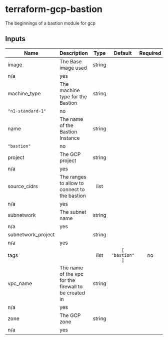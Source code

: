 
# terraform-gcp-bastion

The beginnings of a bastion module for gcp

<!-- BEGINNING OF PRE-COMMIT-TERRAFORM DOCS HOOK -->
## Inputs

| Name | Description | Type | Default | Required |
|------|-------------|:----:|:-----:|:-----:|
| image | The Base image used | string | n/a | yes |
| machine\_type | The machine type for the Bastion | string | `"n1-standard-1"` | no |
| name | The name of the Bastion Instance | string | `"bastion"` | no |
| project | The GCP project | string | n/a | yes |
| source\_cidrs | The ranges to allow to connect to the bastion | list | n/a | yes |
| subnetwork | The subnet name | string | n/a | yes |
| subnetwork\_project |  | string | n/a | yes |
| tags |  | list | `[ "bastion" ]` | no |
| vpc\_name | The name of the vpc for the firewall to be created in | string | n/a | yes |
| zone | The GCP zone | string | n/a | yes |

<!-- END OF PRE-COMMIT-TERRAFORM DOCS HOOK -->
